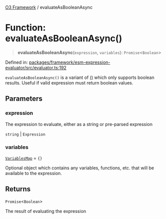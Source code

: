 [O3 Framework](../API.md) / evaluateAsBooleanAsync

# Function: evaluateAsBooleanAsync()

> **evaluateAsBooleanAsync**(`expression`, `variables`): `Promise`\<`Boolean`\>

Defined in: [packages/framework/esm-expression-evaluator/src/evaluator.ts:192](https://github.com/openmrs/openmrs-esm-core/blob/85cde3ce59cd3d29230c98040a3f53525e808725/packages/framework/esm-expression-evaluator/src/evaluator.ts#L192)

`evaluateAsBooleanAsync()` is a variant of [()](evaluateAsync.md) which only supports boolean results. Useful
if valid expression must return boolean values.

## Parameters

### expression

The expression to evaluate, either as a string or pre-parsed expression

`string` | `Expression`

### variables

[`VariablesMap`](../type-aliases/VariablesMap.md) = `{}`

Optional object which contains any variables, functions, etc. that will be available to
 the expression.

## Returns

`Promise`\<`Boolean`\>

The result of evaluating the expression
